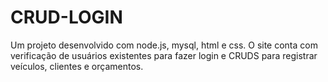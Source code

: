 # CRUD-LOGIN
Um projeto desenvolvido com node.js, mysql, html e css. O site conta com verificação de usuários existentes para fazer login e CRUDS para registrar veículos, clientes e orçamentos.


